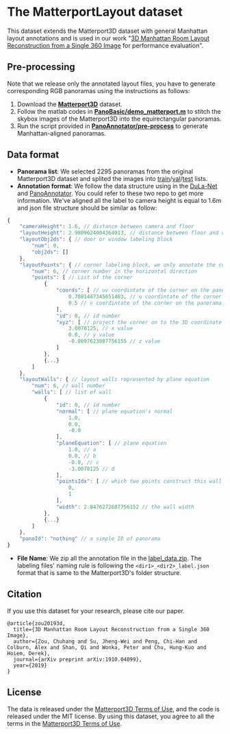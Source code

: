 # The MatterportLayout dataset

This dataset extends the Matterport3D dataset with general Manhattan layout annotations and is used in our work "[3D Manhattan Room Layout Reconstruction from a Single 360 Image](http://arxiv.org/abs/1910.04099) for performance evaluation".

## Pre-processing
Note that we release only the annotated layout files, you have to generate corresponding RGB panoramas using the instructions as follows:
1. Download the **[Matterport3D](https://github.com/niessner/Matterport)** dataset.
2. Follow the matlab codes in **[PanoBasic/demo_matterport.m](https://github.com/yindaz/PanoBasic/blob/master/demo_matterport.m#L44)** to stitch the skybox images of the Matterport3D into the equirectangular panoramas.
3. Run the script provided in **[PanoAnnotator/pre-process](https://github.com/SunDaDenny/PanoAnnotator#pre-process)** to generate Manhattan-aligned panoramas.

## Data format
* **Panorama list**: We selected 2295 panoramas from the original Matterport3D dataset and splited the images into [train](data_list/mp3d_train.txt)/[val](data_list/mp3d_val.txt)/[test](data_list/mp3d_test.txt) lists.
* **Annotation format**: We follow the data structure using in the [DuLa-Net](https://github.com/SunDaDenny/DuLa-Net) and [PanoAnnotator](https://github.com/SunDaDenny/PanoAnnotator). You could refer to these two repo to get more information. We've aligned all the label to camera height is equal to 1.6m and json file structure should be similar as follow:
```javascript
{
    "cameraHeight": 1.6, // distance between camera and floor
    "layoutHeight": 2.9809624004364013, // distance between floor and ceiling
    "layoutObj2ds": { // door or window labeling block
        "num": 0,
        "obj2ds": []
    },
    "layoutPoints": { // corner labeling block, we only annotate the corner in the horizontal direction because you can easily get the corner in the vertical direction from cameraHeight and layoutHeight.
        "num": 6, // corner number in the horizontal direction
        "points": [ // List of the corner
            {
                "coords": [ // uv coordintate of the corner on the panorama
                    0.7081447345651483, // u coordintate of the corner on the panorama
                    0.5 // v coordintate of the corner on the panorama. We annotate on horizon line, then calculate the vertical position by cameraHeight and layoutHeight.
                ],
                "id": 0, // id number
                "xyz": [ // project the corner on to the 3D coordinate 
                    3.0078125, // x value
                    0.0, // y value
                    -0.8097623087756155 // z value
                ]
            },
            {...}
        ]
    },
    "layoutWalls": { // layout walls represented by plane equation
        "num": 6, // wall number
        "walls": [ // list of wall
            {
                "id": 0, // id number
                "normal": [ // plane equation's normal
                    1.0,
                    0.0,
                    -0.0
                ],
                "planeEquation": [ // plane equation
                    1.0, // a
                    0.0, // b
                    -0.0, // c
                    -3.0078125 // d
                ],
                "pointsIdx": [ // which two points construct this wall
                    0,
                    1
                ],
                "width": 2.8476272687756152 // the wall width
            },
            {...}
        ]
    },
    "panoId": "nothing" // a simple ID of panorama
}
```
* **File Name**: We zip all the annotation file in the [label_data.zip](label_data.zip). The labeling files' naming rule is following the `<dir1>_<dir2>_label.json` format that is same to the Matterport3D's folder structure.

## Citation
If you use this dataset for your research, please cite our paper.
```
@article{zou20193d,
  title={3D Manhattan Room Layout Reconstruction from a Single 360 Image},
  author={Zou, Chuhang and Su, Jheng-Wei and Peng, Chi-Han and Colburn, Alex and Shan, Qi and Wonka, Peter and Chu, Hung-Kuo and Hoiem, Derek},
  journal={arXiv preprint arXiv:1910.04099},
  year={2019}
}
```

## License

The data is released under the [Matterport3D Terms of Use](http://kaldir.vc.in.tum.de/matterport/MP_TOS.pdf), and the code is released under the MIT license. By using this dataset, you agree to all the terms in the [Matterport3D Terms of Use](http://kaldir.vc.in.tum.de/matterport/MP_TOS.pdf).
